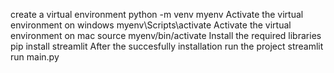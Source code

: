 create a virtual environment
python -m venv myenv
Activate the virtual environment  on windows
myenv\Scripts\activate
Activate the virtual environment on mac
source myenv/bin/activate
Install the required libraries 
pip install streamlit
After the succesfully installation run the project 
streamlit run main.py
